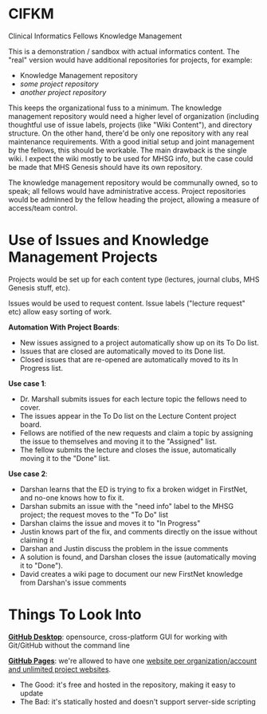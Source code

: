 # CIFKM
Clinical Informatics Fellows Knowledge Management

This is a demonstration / sandbox with actual informatics content. The "real" version would have additional repositories for projects, for example:
* Knowledge Management repository
* *some project repository*
* *another project repository*

This keeps the organizational fuss to a minimum. The knowledge management repository would need a higher level of organization (including thoughtful use of issue labels, projects (like "Wiki Content"), and directory structure. On the other hand, there'd be only one repository with any real maintenance requirements. With a good initial setup and joint management by the fellows, this should be workable. The main drawback is the single wiki. I expect the wiki mostly to be used for MHSG info, but the case could be made that MHS Genesis should have its own repository.

The knowledge management repository would be communally owned, so to speak; all fellows would have administrative access. Project repositories would be adminned by the fellow heading the project, allowing a measure of access/team control. 

# Use of Issues and Knowledge Management Projects
Projects would be set up for each content type (lectures, journal clubs, MHS Genesis stuff, etc).

Issues would be used to request content. Issue labels ("lecture request" etc) allow easy sorting of work. 

**Automation With Project Boards**:
* New issues assigned to a project automatically show up on its To Do list.
* Issues that are closed are automatically moved to its Done list.
* Closed issues that are re-opened are automatically moved to its In Progress list.

**Use case 1**: 
* Dr. Marshall submits issues for each lecture topic the fellows need to cover. 
* The issues appear in the To Do list on the Lecture Content project board. 
* Fellows are notified of the new requests and claim a topic by assigning the issue to themselves and moving it to the "Assigned" list.
* The fellow submits the lecture and closes the issue, automatically moving it to the "Done" list.

**Use case 2**: 
* Darshan learns that the ED is trying to fix a broken widget in FirstNet, and no-one knows how to fix it.
* Darshan submits an issue with the "need info" label to the MHSG project; the request moves to the "To Do" list
* Darshan claims the issue and moves it to "In Progress"
* Justin knows part of the fix, and comments directly on the issue without claiming it
* Darshan and Justin discuss the problem in the issue comments
* A solution is found, and Darshan closes the issue (automatically moving it to "Done").
* David creates a wiki page to document our new FirstNet knowledge from Darshan's issue comments

# Things To Look Into
**[GitHub Desktop](https://desktop.github.com/)**: opensource, cross-platform GUI for working with Git/GitHub without the command line

**[GitHub Pages](https://pages.github.com/)**: we're allowed to have one [website per organization/account and unlimited project websites](https://help.github.com/articles/user-organization-and-project-pages/).
* The Good: it's free and hosted in the repository, making it easy to update
* The Bad: it's statically hosted and doesn't support server-side scripting
